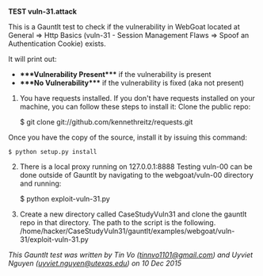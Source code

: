 **TEST vuln-31.attack**

This is a Gauntlt test to check if the vulnerability in WebGoat located at General => Http Basics (vuln-31 - Session Management Flaws => Spoof an Authentication Cookie) exists.

It will print out:

* __\*\*\*Vulnerability Present\*\*\*__ if the vulnerability is present
* __\*\*\*No Vulnerability\*\*\*__ if the vulnerability is fixed (aka not present)

1) You have requests installed. If you don't have requests installed on your machine, you can follow these steps to install it:
Clone the public repo:
		
	$ git clone git://github.com/kennethreitz/requests.git
		
Once you have the copy of the source, install it by issuing this command:
		
	$ python setup.py install
		

2) There is a local proxy running on 127.0.0.1:8888
Testing vuln-00 can be done outside of Gauntlt by navigating to the webgoat/vuln-00 directory and running:

	$ python exploit-vuln-31.py

3) Create a new directory called CaseStudyVuln31 and clone the gauntlt repo in that directory. The path to the script is the following.     
</t>/home/hacker/CaseStudyVuln31/gauntlt/examples/webgoat/vuln-31/exploit-vuln-31.py


*This Gauntlt test was written by Tin Vo (tinnvo1101@gmail.com) and Uyviet Nguyen (uyviet.nguyen@utexas.edu) on 10 Dec 2015*
